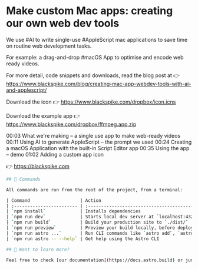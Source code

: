 # Make custom Mac apps: creating our own web dev tools

We use #AI to write single-use #AppleScript mac applications to save time on routine web development tasks.

For example: a drag-and-drop #macOS App to optimise and encode web ready videos.

For more detail, code snippets and downloads, read the blog post at
👉 https://www.blackspike.com/blog/creating-mac-app-webdev-tools-with-ai-and-applescript/

Download the icon
👉 https://www.blackspike.com/dropbox/icon.icns

Download the example app
👉 https://www.blackspike.com/dropbox/ffmpeg.app.zip

00:03 What we're making – a single use app to make web-ready videos
00:11 Using AI to generate AppleScript – the prompt we used
00:24 Creating a macOS Application with the built-in Script Editor app
00:35 Using the app – demo
01:02 Adding a custom app icon

👉 https://blackspike.com

```sh
## 🧞 Commands

All commands are run from the root of the project, from a terminal:

| Command                   | Action                                           |
| :------------------------ | :----------------------------------------------- |
| `npm install`             | Installs dependencies                            |
| `npm run dev`             | Starts local dev server at `localhost:4321`      |
| `npm run build`           | Build your production site to `./dist/`          |
| `npm run preview`         | Preview your build locally, before deploying     |
| `npm run astro ...`       | Run CLI commands like `astro add`, `astro check` |
| `npm run astro -- --help` | Get help using the Astro CLI                     |

## 👀 Want to learn more?

Feel free to check [our documentation](https://docs.astro.build) or jump into our [Discord server](https://astro.build/chat).
